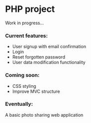 # PHP project
Work in progress...<br />
### Current features:
* User signup with email confirmation<br />
* Login<br />
* Reset forgotten password<br />
* User data modification functionality<br /> 
### Coming soon:
* CSS styling<br /> 
* Improve MVC structure<br />
### Eventually:
A basic photo sharing web application
